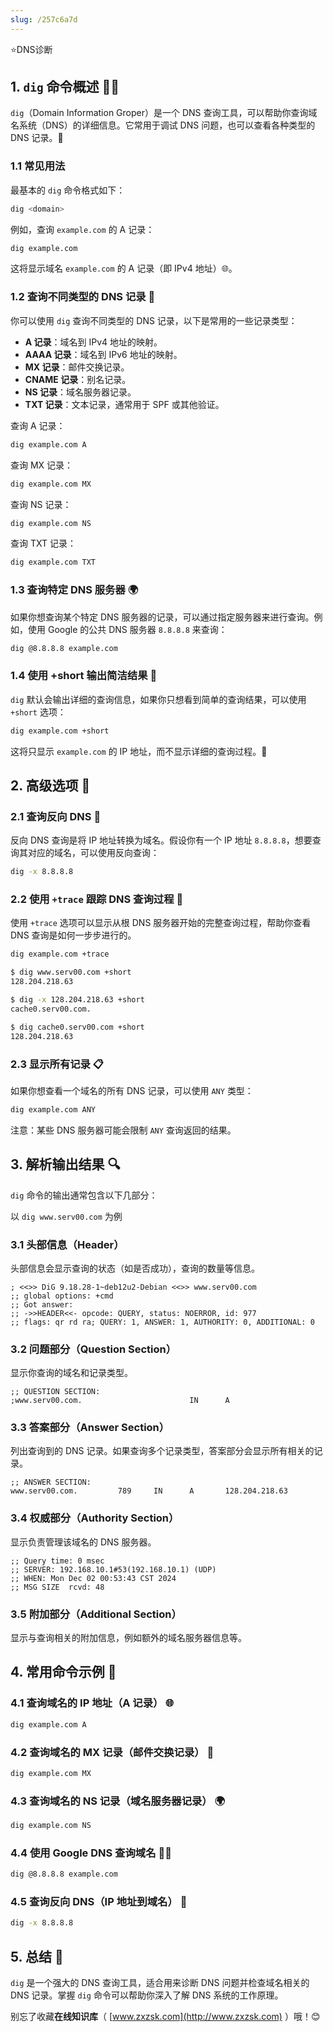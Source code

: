 ```yaml
---
slug: /257c6a7d
---
```

⭐DNS诊断

## 1. `dig` 命令概述 🧑‍💻

`dig`（Domain Information Groper）是一个 DNS 查询工具，可以帮助你查询域名系统（DNS）的详细信息。它常用于调试 DNS 问题，也可以查看各种类型的 DNS 记录。🎯

### 1.1 常见用法
最基本的 `dig` 命令格式如下：

```bash
dig <domain>
```

例如，查询 `example.com` 的 A 记录：

```bash
dig example.com
```

这将显示域名 `example.com` 的 A 记录（即 IPv4 地址）🌐。

### 1.2 查询不同类型的 DNS 记录 📜
你可以使用 `dig` 查询不同类型的 DNS 记录，以下是常用的一些记录类型：

- **A 记录**：域名到 IPv4 地址的映射。
- **AAAA 记录**：域名到 IPv6 地址的映射。
- **MX 记录**：邮件交换记录。
- **CNAME 记录**：别名记录。
- **NS 记录**：域名服务器记录。
- **TXT 记录**：文本记录，通常用于 SPF 或其他验证。

查询 A 记录：

```bash
dig example.com A
```

查询 MX 记录：

```bash
dig example.com MX
```

查询 NS 记录：

```bash
dig example.com NS
```

查询 TXT 记录：

```bash
dig example.com TXT
```

### 1.3 查询特定 DNS 服务器 🌍
如果你想查询某个特定 DNS 服务器的记录，可以通过指定服务器来进行查询。例如，使用 Google 的公共 DNS 服务器 `8.8.8.8` 来查询：

```bash
dig @8.8.8.8 example.com
```

### 1.4 使用 +short 输出简洁结果 📄
`dig` 默认会输出详细的查询信息，如果你只想看到简单的查询结果，可以使用 `+short` 选项：

```bash
dig example.com +short
```

这将只显示 `example.com` 的 IP 地址，而不显示详细的查询过程。🌟

## 2. 高级选项 🚀

### 2.1 查询反向 DNS 🔄
反向 DNS 查询是将 IP 地址转换为域名。假设你有一个 IP 地址 `8.8.8.8`，想要查询其对应的域名，可以使用反向查询：

```bash
dig -x 8.8.8.8
```

### 2.2 使用 `+trace` 跟踪 DNS 查询过程 🧭
使用 `+trace` 选项可以显示从根 DNS 服务器开始的完整查询过程，帮助你查看 DNS 查询是如何一步步进行的。

```bash
dig example.com +trace
```


```bash title='示例'
$ dig www.serv00.com +short
128.204.218.63

$ dig -x 128.204.218.63 +short
cache0.serv00.com.

$ dig cache0.serv00.com +short
128.204.218.63
```

### 2.3 显示所有记录 📋
如果你想查看一个域名的所有 DNS 记录，可以使用 `ANY` 类型：

```bash
dig example.com ANY
```

注意：某些 DNS 服务器可能会限制 `ANY` 查询返回的结果。

## 3. 解析输出结果 🔍

`dig` 命令的输出通常包含以下几部分：

以 `dig www.serv00.com` 为例

### 3.1 头部信息（Header）
头部信息会显示查询的状态（如是否成功），查询的数量等信息。
```text
; <<>> DiG 9.18.28-1~deb12u2-Debian <<>> www.serv00.com
;; global options: +cmd
;; Got answer:
;; ->>HEADER<<- opcode: QUERY, status: NOERROR, id: 977
;; flags: qr rd ra; QUERY: 1, ANSWER: 1, AUTHORITY: 0, ADDITIONAL: 0
```

### 3.2 问题部分（Question Section）
显示你查询的域名和记录类型。

```text
;; QUESTION SECTION:
;www.serv00.com.                        IN      A
```

### 3.3 答案部分（Answer Section）
列出查询到的 DNS 记录。如果查询多个记录类型，答案部分会显示所有相关的记录。
```text
;; ANSWER SECTION:
www.serv00.com.         789     IN      A       128.204.218.63
```

### 3.4 权威部分（Authority Section）
显示负责管理该域名的 DNS 服务器。
```text
;; Query time: 0 msec
;; SERVER: 192.168.10.1#53(192.168.10.1) (UDP)
;; WHEN: Mon Dec 02 00:53:43 CST 2024
;; MSG SIZE  rcvd: 48
```

### 3.5 附加部分（Additional Section）
显示与查询相关的附加信息，例如额外的域名服务器信息等。

## 4. 常用命令示例 🔧

### 4.1 查询域名的 IP 地址（A 记录） 🌐
```bash
dig example.com A
```

### 4.2 查询域名的 MX 记录（邮件交换记录） 📧
```bash
dig example.com MX
```

### 4.3 查询域名的 NS 记录（域名服务器记录） 🌍
```bash
dig example.com NS
```

### 4.4 使用 Google DNS 查询域名 🧑‍💻
```bash
dig @8.8.8.8 example.com
```

### 4.5 查询反向 DNS（IP 地址到域名） 🔄
```bash
dig -x 8.8.8.8
```

## 5. 总结 🎉

`dig` 是一个强大的 DNS 查询工具，适合用来诊断 DNS 问题并检查域名相关的 DNS 记录。掌握 `dig` 命令可以帮助你深入了解 DNS 系统的工作原理。

别忘了收藏**在线知识库**（ [www.zxzsk.com](http://www.zxzsk.com) ）哦！😊
